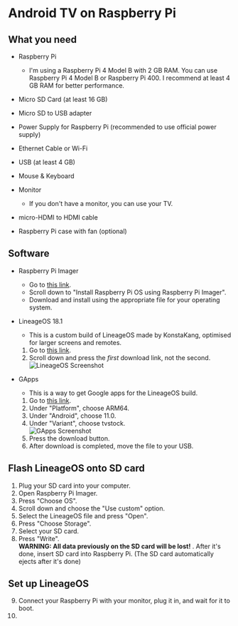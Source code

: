 # Android TV on Raspberry Pi

## What you need

- Raspberry Pi
  - I'm using a Raspberry Pi 4 Model B with 2 GB RAM. You can use Raspberry Pi 4 Model B or Raspberry Pi 400. I recommend at least 4 GB RAM for better performance.

- Micro SD Card (at least 16 GB)

- Micro SD to USB adapter

- Power Supply for Raspberry Pi (recommended to use official power supply)

- Ethernet Cable or Wi-Fi

- USB (at least 4 GB)

- Mouse & Keyboard

- Monitor
  - If you don't have a monitor, you can use your TV.

- micro-HDMI to HDMI cable

- Raspberry Pi case with fan (optional)

## Software
  
  - Raspberry Pi Imager
    - Go to [this link](https://www.raspberrypi.com/software/).
    - Scroll down to "Install Raspberry Pi OS using Raspberry Pi Imager".
    - Download and install using the appropriate file for your operating system.
  
  - LineageOS 18.1
    - This is a custom build of LineageOS made by KonstaKang, optimised for larger screens and remotes.
    1. Go to [this link](https://konstakang.com/devices/rpi4/LineageOS18-ATV/).
    2. Scroll down and press the _first_ download link, not the second.  
    ![LineageOS Screenshot](https://user-images.githubusercontent.com/73562639/185755231-0e25899d-5963-4b30-894b-eeba4c0e4ebb.png)
  
  - GApps
    - This is a way to get Google apps for the LineageOS build.
    1. Go to [this link](https://opengapps.org/).
    2. Under "Platform", choose ARM64.
    3. Under "Android", choose 11.0.
    4. Under "Variant", choose tvstock.  
    ![GApps Screenshot](https://user-images.githubusercontent.com/73562639/185755318-926d500e-bfd7-4953-8549-8f97a5982b0a.png)
    5. Press the download button.
    6. After download is completed, move the file to your USB.

## Flash LineageOS onto SD card

1. Plug your SD card into your computer.
2. Open Raspberry Pi Imager.
3. Press "Choose OS".
4. Scroll down and choose the "Use custom" option.
5. Select the LineageOS file and press "Open".
6. Press "Choose Storage".
7. Select your SD card.
8. Press "Write".  
**WARNING: All data previously on the SD card will be lost!**
. After it's done, insert SD card into Raspberry Pi. (The SD card automatically ejects after it's done)

## Set up LineageOS

9. Connect your Raspberry Pi with your monitor, plug it in, and wait for it to boot.
10. 
